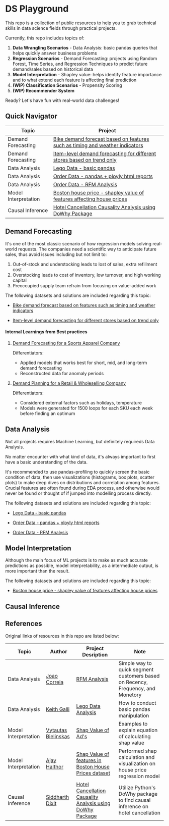 # DS Playground
This repo is a collection of public resources to help you to grab technical skills in data science fields through practical projects.

Currently, this repo includes topics of:

1. **Data Wrangling Scenarios** - Data Analysis: basic pandas queries that helps quickly answer business problems
2. **Regression Scenarios** - Demand Forecasting: projects using Random Forest, Time Series, and Regression Techniques to predict future demand/sales based on historical data
3. **Model Interpretation** - Shapley value: helps identify feature importance and to what extend each feature is affecting final prediction
4. **(WIP) Classification Scenarios** - Propensity Scoring
5. **(WIP) Recommender System**

Ready? Let's have fun with real-world data challenges!

## Quick Navigator
| Topic | Project |
| --- | --- | 
| Demand Forecasting | [Bike demand forecast based on features such as timing and weather indicators](https://github.com/rayjin2022/ds_playground/tree/main/Demand%20Forecasting/bike%20demand%20forecasting) |
| Demand Forecasting | [Item-level demand forecasting for different stores based on trend only](https://github.com/rayjin2022/ds_playground/tree/main/Demand%20Forecasting/store%20item%20demand%20forecasting) |
| Data Analysis | [Lego Data - basic pandas](https://github.com/rayjin2022/ds_playground/tree/main/Data%20Analysis/lego%20analysis%20with%20pandas) |
| Data Analysis | [Order Data - pandas + ployly html reports](https://github.com/rayjin2022/ds_playground/tree/main/Data%20Analysis/sales%20analysis%20with%20plotly) |
| Data Analysis | [Order Data - RFM Analysis](https://github.com/rayjin2022/ds_playground/tree/main/Data%20Analysis/RFM%20analysis) |
| Model Interpretation | [Boston house price - shapley value of features affecting house prices](https://github.com/rayjin2022/ds_playground/tree/main/Model%20Interpretation%20-%20Shap%20Value)|
| Causal Inference | [Hotel Cancellation Causality Analysis using DoWhy Package](https://github.com/artefactory-apac/ds_onboarding/tree/main/Causal%20Inference/Hotel%20Cancellation%20Causality%20Analysis) |

## Demand Forecasting
It's one of the most classic scenario of how regression models solving real-world requests. The companies need a scientific way to anticipate future sales, thus avoid issues including but not limit to:

1. Out-of-stock and understocking leads to lost of sales, extra refillment cost
2. Overstocking leads to cost of inventory, low turnover, and high working capital
3. Preoccupied supply team refrain from focusing on value-added work 

The following datasets and solutions are included regarding this topic:
- [Bike demand forecast based on features such as timing and weather indicators](https://github.com/rayjin2022/ds_playground/tree/main/Demand%20Forecasting/bike%20demand%20forecasting)

- [Item-level demand forecasting for different stores based on trend only](https://github.com/rayjin2022/ds_playground/tree/main/Demand%20Forecasting/store%20item%20demand%20forecasting)

#### Internal Learnings from Best practices
1. [Demand Forecasting for a Sports Apparel Company](https://drive.google.com/drive/u/0/folders/1eGp8G2CUZjyLDJPXAwTwRoQzZquSZSOx)
    
    Differentiators:
    - Applied models that works best for short, mid, and long-term demand forecasting 
    - Reconstructed data for anomaly periods

2. [Demand Planning for a Retail & Wholeselling Company](https://drive.google.com/drive/u/0/folders/1SlJPyE2ojEvUDQo0EBrXOe5AbA0GU8kK)

    Differentiators:
    - Considered external factors such as holidays, temperature
    - Models were generated for 1500 loops for each SKU each week before finding an optimum
    
## Data Analysis
Not all projects requires Machine Learning, but definitely requireds Data Analysis.

No matter encounter with what kind of data, it's always important to first have a basic understanding of the data.

It's recommended to use pandas-profiling to quickly screen the basic condition of data, then use visualizations (histograms, box plots, scatter plots) to make deep dives on distributions and correlation among features. Crucial features are often found during EDA process, and otherwise would never be found or thought of if jumped into modelling process directly.

The following datasets and solutions are included regarding this topic:
- [Lego Data - basic pandas](https://github.com/rayjin2022/ds_playground/tree/main/Data%20Analysis/lego%20analysis%20with%20pandas)

- [Order Data - pandas + ployly html reports](https://github.com/rayjin2022/ds_playground/tree/main/Data%20Analysis/sales%20analysis%20with%20plotly)

- [Order Data - RFM Analysis](https://github.com/rayjin2022/ds_playground/tree/main/Data%20Analysis/RFM%20analysis)

## Model Interpretation
Although the main focus of ML projects is to make as much accurate predictions as possible, model interpretability, as a intermediate output, is more important than the result.

The following datasets and solutions are included regarding this topic:
- [Boston house price - shapley value of features affecting house prices](https://github.com/rayjin2022/ds_playground/tree/main/Model%20Interpretation%20-%20Shap%20Value)


## Causal Inference


## References

Original links of resources in this repo are listed below:

| Topic | Author | Project Desription | Note |
| --- | --- | --- | --- |
| Data Analysis | [Joao Correia](https://github.com/joaolcorreia) | [RFM Analysis](https://github.com/joaolcorreia/RFM-analysis) | Simple way to quick segment customers based on Recency, Frequency, and Monetory 
| Data Analysis | [Keith Galli](https://github.com/KeithGalli) | [Lego Data Analysis](https://github.com/KeithGalli/lego-analysis) | How to conduct basic pandas manipulation |
| Model Interpretation | [Vytautas Bielinskas](https://www.linkedin.com/in/bielinskas/) | [Shap Value of Ad's](https://www.youtube.com/watch?v=u7Om2joZWYs) | Examples to explain equation of calculating shap value|
| Model Interpretation | [Ajay Halthor](https://github.com/ajhalthor) | [Shap Value of features in Boston House Prices dataset](https://github.com/ajhalthor/model-interpretability/blob/main/Shap%20Values.ipynb) | Performed shap calculation and visualization on house price regression model|
| Causal Inference | [Siddharth Dixit](https://github.com/Sid-darthvader) | [Hotel Cancellation Causality Analysis using DoWhy Package](https://github.com/py-why/dowhy/blob/main/docs/source/example_notebooks/DoWhy-The%20Causal%20Story%20Behind%20Hotel%20Booking%20Cancellations.ipynb) | Utilize Python's DoWhy package to find causal inference on hotel cancellation |

